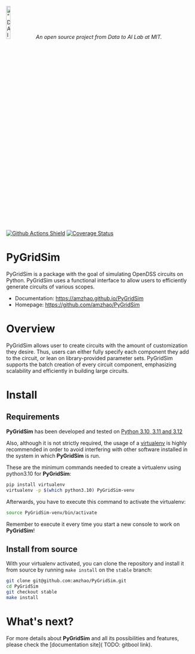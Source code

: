 <p align="left">
<img width=15% src="https://dai.lids.mit.edu/wp-content/uploads/2018/06/Logo_DAI_highres.png" alt=“DAI-Lab” />
<i>An open source project from Data to AI Lab at MIT.</i>
</p>

<!-- Uncomment these lines after releasing the package to PyPI for version and downloads badges -->
<!--[![PyPI Shield](https://img.shields.io/pypi/v/pygridsim.svg)](https://pypi.python.org/pypi/pygridsim)-->
<!--[![Downloads](https://pepy.tech/badge/pygridsim)](https://pepy.tech/project/pygridsim)-->
[![Github Actions Shield](https://img.shields.io/github/workflow/status/amzhao/PyGridSim/Run%20Tests)](https://github.com/amzhao/PyGridSim/actions)
[![Coverage Status](https://codecov.io/gh/amzhao/PyGridSim/branch/master/graph/badge.svg)](https://codecov.io/gh/amzhao/PyGridSim)



# PyGridSim

PyGridSim is a package with the goal of simulating OpenDSS circuits on Python. PyGridSim uses a functional interface to allow users to efficiently generate circuits of various scopes.

- Documentation: https://amzhao.github.io/PyGridSim
- Homepage: https://github.com/amzhao/PyGridSim

# Overview

PyGridSim allows user to create circuits with the amount of customization they desire. Thus, users can either fully specify each component they add to the circuit, or lean on library-provided parameter sets. PyGridSim supports the batch creation of every circuit component, emphasizing scalability and efficiently in building large circuits.

# Install

## Requirements

**PyGridSim** has been developed and tested on [Python 3.10, 3.11 and 3.12](https://www.python.org/downloads/)

Also, although it is not strictly required, the usage of a [virtualenv](https://virtualenv.pypa.io/en/latest/)
is highly recommended in order to avoid interfering with other software installed in the system
in which **PyGridSim** is run.

These are the minimum commands needed to create a virtualenv using python3.10 for **PyGridSim**:

```bash
pip install virtualenv
virtualenv -p $(which python3.10) PyGridSim-venv
```

Afterwards, you have to execute this command to activate the virtualenv:

```bash
source PyGridSim-venv/bin/activate
```

Remember to execute it every time you start a new console to work on **PyGridSim**!

<!-- Uncomment this section after releasing the package to PyPI for installation instructions
## Install from PyPI

After creating the virtualenv and activating it, we recommend using
[pip](https://pip.pypa.io/en/stable/) in order to install **PyGridSim**:

```bash
pip install pygridsim
```

This will pull and install the latest stable release from [PyPI](https://pypi.org/).
-->

## Install from source

With your virtualenv activated, you can clone the repository and install it from
source by running `make install` on the `stable` branch:

```bash
git clone git@github.com:amzhao/PyGridSim.git
cd PyGridSim
git checkout stable
make install
```

# What's next?

For more details about **PyGridSim** and all its possibilities
and features, please check the [documentation site](
TODO: gitbool link).
